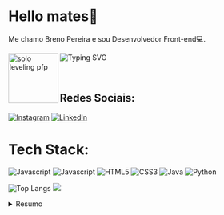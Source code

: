 # Hello mates👋 
Me chamo Breno Pereira e sou Desenvolvedor Front-end💻. 

![Typing SVG](https://readme-typing-svg.demolab.com?lines=Desenvolvedor+Front-end;Apaixonado+por+tecnologia) 
<img src="https://github.com/user-attachments/assets/b074040a-a2d9-484f-bb5e-a3ccc541f166" alt="solo leveling pfp" align=left width="100"/>

</br>

## Redes Sociais:
[![Instagram](https://img.shields.io/badge/Instagram-%23E4405F.svg)](https://www.instagram.com/brenofpereira/) 
[![LinkedIn](https://img.shields.io/badge/LinkedIn-%230077B5.svg)](https://www.linkedin.com/in/brenofpereira/)

# Tech Stack:
![Javascript](https://img.shields.io/badge/react-FFFFFF?style=for-the-badge&logo=react&logoColor=blue) 
![Javascript](https://img.shields.io/badge/javascript-FFD700?style=for-the-badge&logo=javascript&logoColor=black) 
![HTML5](https://img.shields.io/badge/html5-B03D0C.svg?style=for-the-badge&logo=html5&logoColor=white)
![CSS3](https://img.shields.io/badge/css3-115B92.svg?style=for-the-badge&logo=css3&logoColor=white)
![Java](https://img.shields.io/badge/java-8E1E1F.svg?style=for-the-badge&logo=openjdk&logoColor=white) 
![Python](https://img.shields.io/badge/python-3670A0?style=for-the-badge&logo=python&logoColor=ffdd54)

![Top Langs](https://github-readme-stats.vercel.app/api/top-langs/?username=brenofpereira&layout=compact&theme=dark)
![](https://quotes-github-readme.vercel.app/api?type=horizontal&theme=dark)

<details>
  <summary>Resumo</summary>

# Educação

🎓 Técnico em Informática </br>
📆 Fevereiro/2019 - Janeiro/2023 </br>
📍 <a href="https://portal.ifrn.edu.br/">IFRN</a> - São Gonçalo do Amarante/RN
__________________________________________

⌛ Ciências e Tecnologia </br>
📆 Março/2025 - Previsão (2027.2) </br>
📍 <a href="https://www.ufrn.br/">UFRN</a>  - Natal/RN










<!--
**brenofpereira/brenofpereira** is a ✨ _special_ ✨ repository because its `README.md` (this file) appears on your GitHub profile.

Here are some ideas to get you started:

- 🔭 I’m currently working on ...
- 🌱 I’m currently learning ...
- 👯 I’m looking to collaborate on ...
- 🤔 I’m looking for help with ...
- 💬 Ask me about ...
- 📫 How to reach me: ...
- 😄 Pronouns: ...
- ⚡ Fun fact: ...
-->
